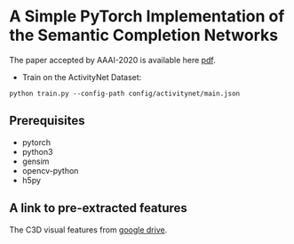 # A Simple PyTorch Implementation of the Semantic Completion Networks 

The paper accepted by AAAI-2020 is available here [pdf](https://arxiv.org/abs/1911.08199).

+ Train on the ActivityNet Dataset:
```
python train.py --config-path config/activitynet/main.json
```

## Prerequisites
- pytorch
- python3
- gensim
- opencv-python
- h5py


## A link to pre-extracted features
The C3D visual features from [google drive](https://drive.google.com/drive/folders/1D3nav3TKZmYNHvSLBgDt1vpBUXoV2MRv?usp=sharing).
